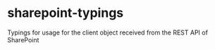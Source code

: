 # sharepoint-typings
Typings for usage for the client object received from the REST API of SharePoint
